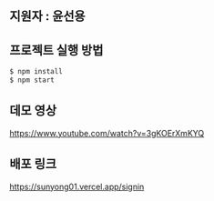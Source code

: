 ## 지원자 : 윤선용


## 프로젝트 실행 방법

```bash
$ npm install
$ npm start
```

## 데모 영상
https://www.youtube.com/watch?v=3gKOErXmKYQ


## 배포 링크
https://sunyong01.vercel.app/signin
